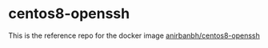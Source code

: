 # centos8-openssh
This is the reference repo for the docker image [anirbanbh/centos8-openssh](https://hub.docker.com/repository/docker/anirbanbh/centos8-openssh)
